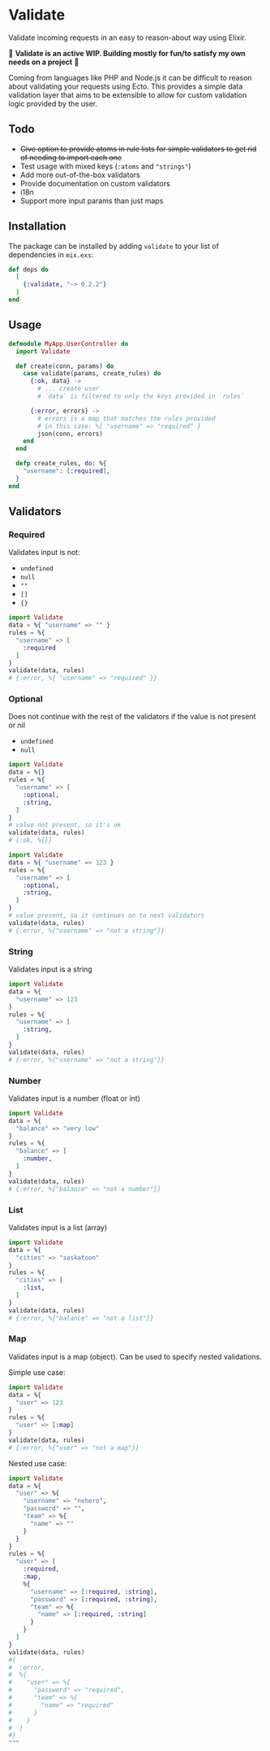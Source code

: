 # Validate

Validate incoming requests in an easy to reason-about way using Elixir.

🚨 **Validate is an active WIP. Building mostly for fun/to satisfy my own needs on a project** 🚨

Coming from languages like PHP and Node.js it can be difficult to reason about validating your requests using Ecto. This provides a simple data validation layer that aims to be extensible to allow for custom validation logic provided by the user.

## Todo

- ~~Give option to provide atoms in rule lists for simple validators to get rid of needing to import each one~~
- Test usage with mixed keys (`:atoms` and `"strings"`)
- Add more out-of-the-box validators
- Provide documentation on custom validators
- i18n
- Support more input params than just maps

## Installation

The package can be installed
by adding `validate` to your list of dependencies in `mix.exs`:

```elixir
def deps do
  [
    {:validate, "~> 0.2.2"}
  ]
end
```

## Usage

```elixir
defmodule MyApp.UserController do
  import Validate

  def create(conn, params) do
    case validate(params, create_rules) do
      {:ok, data} ->
        # ... create user
        # `data` is filtered to only the keys provided in `rules`

      {:error, errors} ->
        # errors is a map that matches the rules provided
        # in this case: %{ "username" => "required" }
        json(conn, errors)
    end
  end

  defp create_rules, do: %{
    "username": [:required],
  }
end
```

## Validators

### Required

Validates input is not:

- `undefined`
- `null`
- `""`
- `[]`
- `{}`

```elixir
import Validate
data = %{ "username" => "" }
rules = %{
  "username" => [
    :required
  ]
}
validate(data, rules)
# {:error, %{ "username" => "required" }}
```

### Optional

Does not continue with the rest of the validators if the value is not present or nil

- `undefined`
- `null`

```elixir
import Validate
data = %{}
rules = %{
  "username" => [
    :optional,
    :string,
  ]
}
# value not present, so it's ok
validate(data, rules)
# {:ok, %{}}
```

```elixir
import Validate
data = %{ "username" => 123 }
rules = %{
  "username" => [
    :optional,
    :string,
  ]
}
# value present, so it continues on to next validators
validate(data, rules)
# {:error, %{"username" => "not a string"}}
```

### String

Validates input is a string

```elixir
import Validate
data = %{
  "username" => 123
}
rules = %{
  "username" => [
    :string,
  ]
}
validate(data, rules)
# {:error, %{"username" => "not a string"}}
```

### Number

Validates input is a number (float or int)

```elixir
import Validate
data = %{
  "balance" => "very low"
}
rules = %{
  "balance" => [
    :number,
  ]
}
validate(data, rules)
# {:error, %{"balance" => "not a number"}}
```

### List

Validates input is a list (array)

```elixir
import Validate
data = %{
  "cities" => "saskatoon"
}
rules = %{
  "cities" => [
    :list,
  ]
}
validate(data, rules)
# {:error, %{"balance" => "not a list"}}
```

### Map

Validates input is a map (object). Can be used to specify nested validations.

Simple use case:

```elixir
import Validate
data = %{
  "user" => 123
}
rules = %{
  "user" => [:map]
}
validate(data, rules)
# {:error, %{"user" => "not a map"}}
```

Nested use case:

```elixir
import Validate
data = %{
  "user" => %{
    "username" => "nehero",
    "password" => "",
    "team" => %{
      "name" => ""
    }
  }
}
rules = %{
  "user" => [
    :required,
    :map,
    %{
      "username" => [:required, :string],
      "password" => [:required, :string],
      "team" => %{
        "name" => [:required, :string]
      }
    }
  ]
}
validate(data, rules)
#{
#  :error,
#  %{
#    "user" => %{
#      "password" => "required",
#      "team" => %{
#        "name" => "required"
#      }
#    }
#  }
#}
"""
```
